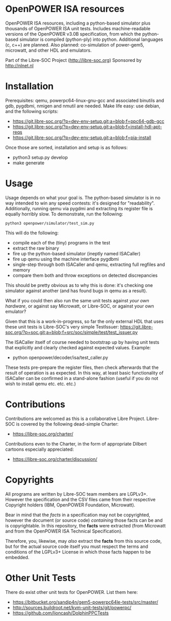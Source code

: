 # OpenPOWER ISA resources

OpenPOWER ISA resources, including a python-based simulator plus thousands
of OpenPOWER ISA unit tests.  Includes machine-readable versions of the
OpenPOWER v3.0B specification, from which the python-based simulator
is compiled (python-ply) into python.  Additional languages (c, c++)
are planned.  Also planned: co-simulation of power-gem5, microwatt,
and other HDL and emulators.

Part of the Libre-SOC Project (http://libre-soc.org)
Sponsored by http://nlnet.nl

# Installation

Prerequisites: qemu, powerpc64-linux-gnu-gcc and associated binutils and
gdb, pygdbmi, nmigen and nmutil are needed.  Make life easy: use debian,
and the following scripts:

* https://git.libre-soc.org/?p=dev-env-setup.git;a=blob;f=ppc64-gdb-gcc
* https://git.libre-soc.org/?p=dev-env-setup.git;a=blob;f=install-hdl-apt-reqs
* https://git.libre-soc.org/?p=dev-env-setup.git;a=blob;f=pia-install

Once those are sorted, installation and setup is as follows:

* python3 setup.py develop
* make generate

# Usage

Usage depends on what your goal is.  The python-based simulator is in no
way intended to win any speed contests: it's designed for "readability".
Additionally, running qemu via pygdmi and extracting its register file
is equally horribly slow.  To demonstrate, run the following:

    python3 openpower/simulator/test_sim.py

This will do the following:

* compile each of the (tiny) programs in the test
* extract the raw binary
* fire up the python-based simulator (ineptly named ISACaller)
* fire up qemu using the machine interface pygdbmi
* single-step through both ISACaller and qemu, extracting full regfiles
  and memory
* compare them both and throw exceptions on detected discrepancies

This should be pretty obvious as to why this is done: it's checking
one simulator against another (and has found bugs in qemu as a result).

What if you could then also run the same unit tests against *your own
hardware*, or against say Microwatt, or Libre-SOC, or against your
own emulator?

Given that this is a work-in-progress, so far the only external HDL
that uses these unit tests is Libre-SOC's very simple TestIssuer:
https://git.libre-soc.org/?p=soc.git;a=blob;f=src/soc/simple/test/test_issuer.py

The ISACaller itself of course needed to bootstrap up by having unit
tests that explicitly and clearly checked against expected values.  Example:

* python openpower/decoder/isa/test_caller.py

These tests pre-prepare the register files, then check afterwards that
the result of operation is as expected.  In this way, at least basic
functionality of ISACaller can be confirmed in a stand-alone fashion
(useful if you do not wish to install qemu etc. etc. etc.)

# Contributions

Contributions are welcomed as this is a collaborative Libre Project.
Libre-SOC is covered by the following dead-simple Charter:

* https://libre-soc.org/charter/

Contributions even to the Charter, in the form of appropriate Dilbert
cartoons especially appreciated:

* https://libre-soc.org/charter/discussion/

# Copyrights

All programs are written by Libre-SOC team members are LGPLv3+.
However the specification and the CSV files came from their
respective Copyright holders (IBM, OpenPOWER Foundation, Microwatt).

Bear in mind that the *facts* in a specification may not be copyrighted,
however the document (or source code) *containing* those facts can be and
is copyrightable.  In this repository, the **facts** were extracted
(from Microwatt and from the OpenPOWER ISA Technical Specification).

Therefore, you, likewise, may *also* extract the **facts** from this
source code, but for the actual source code itself you must respect the
terms and conditions of the LGPLv3+ License in which those facts happen
to be embedded.

# Other Unit Tests

There do exist other unit tests for OpenPOWER.  List them here:

* https://bitbucket.org/sandip4n/gem5-powerpc64le-tests/src/master/
* http://sources.buildroot.net/kvm-unit-tests/git/powerpc/
* https://github.com/lioncash/DolphinPPCTests

